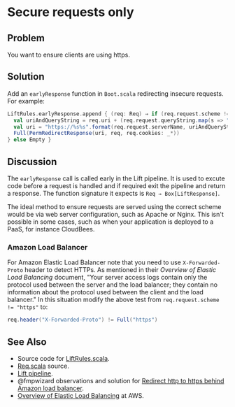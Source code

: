 Secure requests only 
===================

Problem
-------

You want to ensure clients are using https. 

Solution
--------

Add an `earlyResponse` function in `Boot.scala` redirecting insecure requests.  For example:

```scala
LiftRules.earlyResponse.append { (req: Req) ⇒ if (req.request.scheme != "https") {
  val uriAndQueryString = req.uri + (req.request.queryString.map(s => "?"+s) openOr "")
  val uri = "https://%s%s".format(req.request.serverName, uriAndQueryString)
  Full(PermRedirectResponse(uri, req, req.cookies: _*))
} else Empty }
```

Discussion
----------

The `earlyResponse` call is called early in the Lift pipeline. It is used to excute code before a request is handled and if required exit the pipeline and return a response.  The function signature it expects is `Req ⇒ Box[LiftResponse]`.

The ideal method to ensure requests are served using the correct scheme would be via web server configuration, such as Apache or Nginx. This isn't possible in some cases, such as when your application is deployed to a PaaS, for instance CloudBees.

### Amazon Load Balancer

For Amazon Elastic Load Balancer note that you need to use `X-Forwarded-Proto` header to detect HTTPs.  As mentioned in their _Overview of Elastic Load Balancing_ document, "Your server access logs contain only the protocol used between the server and the load balancer; they contain no information about the protocol used between the client and the load balancer."  In this situation modify the above test from `req.request.scheme != "https"` to:

```scala
req.header("X-Forwarded-Proto") != Full("https")
```


See Also
--------

* Source code for [LiftRules.scala](https://github.com/lift/framework/blob/master/web/webkit/src/main/scala/net/liftweb/http/LiftRules.scala).
* [Req.scala](https://github.com/lift/framework/blob/master/web/webkit/src/main/scala/net/liftweb/http/Req.scala) source.
* [Lift pipeline](https://www.assembla.com/spaces/liftweb/wiki/HTTP_Pipeline).
* @fmpwizard observations and solution for [Redirect http to https behind Amazon load balancer](https://groups.google.com/d/msg/liftweb/204aAsVb_4Y/I1BiLKkrTPIJ).
* [Overview of Elastic Load Balancing](http://docs.amazonwebservices.com/ElasticLoadBalancing/latest/DeveloperGuide/arch-loadbalancing.html) at AWS.